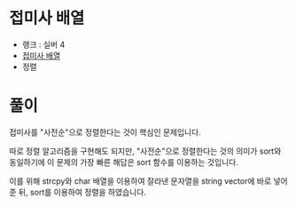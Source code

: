 # 접미사 배열

- 랭크 : 실버 4
- [접미사 배열](https://www.acmicpc.net/problem/11656)
- 정렬

# 풀이

접미사를 "사전순"으로 정렬한다는 것이 핵심인 문제입니다.

따로 정렬 알고리즘을 구현해도 되지만, "사전순"으로 정렬한다는 것의 의미가 sort와 동일하기에 이 문제의 가장 빠른 해답은 sort 함수를 이용하는 것입니다.

이를 위해 strcpy와 char 배열을 이용하여 잘라낸 문자열을 string vector에 바로 넣어준 뒤, sort를 이용하여 정렬을 하였습니다.